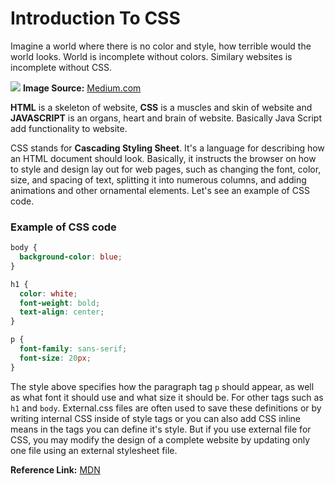 # Introduction To CSS

Imagine a world where there is no color and style, how terrible would the world looks. World is incomplete without colors. Similary websites is incomplete without CSS. 

![ ](https://miro.medium.com/max/1400/1*lXKAoEYXdDvEUV8TeeqeBg.png)
**Image Source:** [Medium.com](https://medium.com/@readizo.com/html-basics-the-10-important-concepts-afeedcbe8e7d)

**HTML** is a skeleton of website, **CSS** is a muscles and skin of website and **JAVASCRIPT** is an organs, heart and brain of website. Basically Java Script add functionality to website.

CSS stands for **Cascading Styling Sheet**. It's a language for describing how an HTML document should look. Basically, it instructs the browser on how to style and design lay out for web pages, such as changing the font, color, size, and spacing of text, splitting it into numerous columns, and adding animations and other ornamental elements. Let's see an example of CSS code.

### Example of CSS code

```css
body {
  background-color: blue;
}

h1 {
  color: white;
  font-weight: bold;
  text-align: center;
}

p {
  font-family: sans-serif;
  font-size: 20px;
}
```

The style above specifies how the paragraph tag `p` should appear, as well as what font it should use and what size it should be. For other tags such as `h1` and `body`. External.css files are often used to save these definitions or by writing internal CSS inside of style tags or you can also add CSS inline means in the tags you can define it's style. But if you use external file for CSS, you may modify the design of a complete website by updating only one file using an external stylesheet file.

**Reference Link:** [MDN](https://developer.mozilla.org/en-US/docs/Learn/CSS/First_steps)